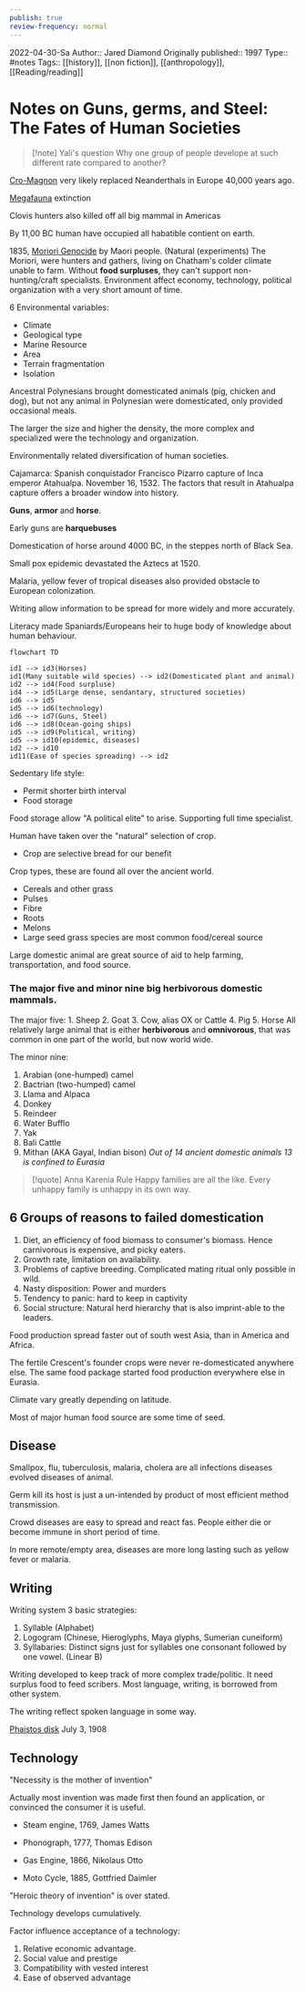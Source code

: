 ```yaml
---
publish: true
review-frequency: normal
---
```

2022-04-30-Sa
Author:: Jared Diamond
Originally published:: 1997
Type:: #notes
Tags:: [[history]], [[non fiction]], [[anthropology]], [[Reading/reading]]

# Notes on Guns, germs, and Steel: The Fates of Human Societies

> [!note] Yali's question
>Why one group of people develope at such different rate compared to another?

[Cro-Magnon](https://en.wikipedia.org/wiki/Early_European_modern_humans) very likely replaced Neanderthals in Europe 40,000 years ago.

[Megafauna](https://en.wikipedia.org/wiki/Megafauna) extinction

Clovis hunters also killed off all big mammal in Americas

By 11,00 BC human have occupied all habatible contient on earth.

1835, [Moriori Genocide](https://en.wikipedia.org/wiki/Moriori_genocide) by Maori people. (Natural (experiments)
  The Moriori, were hunters and gathers, living on Chatham's colder climate unable to farm. Without **food surpluses**, they can't support non-hunting/craft specialists.
Environment affect economy, technology, political organization with a very short amount of time.

6 Environmental variables:
- Climate
- Geological type
- Marine Resource
- Area
- Terrain fragmentation
- Isolation

Ancestral Polynesians brought domesticated animals (pig, chicken and dog), but not any animal in Polynesian were domesticated, only provided occasional meals.

The larger the size and higher the density, the more complex and specialized were the technology and organization.

Environmentally related diversification of human societies.

Cajamarca:
  Spanish conquistador Francisco Pizarro capture of Inca emperor Atahualpa. November 16, 1532. The factors that result in Atahualpa capture offers a broader window into history.
  
**Guns**, **armor** and **horse**.

Early guns are **harquebuses**

Domestication of horse around 4000 BC, in the steppes north of Black Sea.

Small pox epidemic devastated the Aztecs at 1520.

Malaria, yellow fever of tropical diseases also provided obstacle to European colonization.

Writing allow information to be spread for more widely and more accurately.

Literacy made Spaniards/Europeans heir to huge body of knowledge about human behaviour.

```mermaid
flowchart TD

id1 --> id3(Horses)
id1(Many suitable wild species) --> id2(Domesticated plant and animal)
id2 --> id4(Food surpluse)
id4 --> id5(Large dense, sendantary, structured societies)
id6 --> id5
id5 --> id6(technology)
id6 --> id7(Guns, Steel)
id6 --> id8(Ocean-going ships)
id5 --> id9(Political, writing)
id5 --> id10(epidemic, diseases)
id2 --> id10
id11(Ease of species spreading) --> id2
```

Sedentary life style:
- Permit shorter birth interval
- Food storage

Food storage allow "A political elite" to arise.
Supporting full time specialist.

Human have taken over the "natural" selection of crop.
- Crop are selective bread for our benefit

Crop types, these are found all over the ancient world.
  - Cereals and other grass
  - Pulses
  - Fibre
  - Roots
  - Melons
- Large seed grass species are most common food/cereal source

 Large domestic animal are great source of aid to help farming, transportation, and food source.
 
### The major five and minor nine big herbivorous domestic mammals.
The major five:
    1. Sheep
    2. Goat
    3. Cow, alias OX or Cattle
    4. Pig
    5. Horse
All relatively large animal that is either **herbivorous** and **omnivorous**, that was common in one part of the world, but now world wide.

The minor nine:
  1. Arabian (one-humped) camel
  2. Bactrian (two-humped) camel
  3. Llama and Alpaca
  4. Donkey
  5. Reindeer
  6. Water Bufflo
  7. Yak
  8. Bali Cattle
  9. Mithan (AKA Gayal, Indian bison)
*Out of 14 ancient domestic animals 13 is confined to Eurasia*

> [!quote] Anna Karenia Rule
Happy families are all the like. Every unhappy family is unhappy in its own way.

## 6 Groups of reasons to failed domestication
1. Diet, an efficiency of food biomass to consumer's biomass. Hence carnivorous is expensive, and picky eaters.
2. Growth rate, limitation on availability.
3. Problems of captive breeding. Complicated mating ritual only possible in wild.
4. Nasty disposition: Power and murders
5. Tendency to panic: hard to keep in captivity
6. Social structure: Natural herd hierarchy that is also imprint-able to the leaders.

Food production spread faster out of south west Asia, than in America and Africa.

The fertile Crescent's founder crops were never re-domesticated anywhere else. The same food package started food production everywhere else in Eurasia.

Climate vary greatly depending on latitude.

Most of major human food source are some time of seed.

## Disease
Smallpox, flu, tuberculosis, malaria, cholera are all infections diseases evolved diseases of animal.

Germ kill its host is just a un-intended by product of most efficient method transmission.

Crowd diseases are easy to spread and react fas. People either die or become immune in short period of time.

In more remote/empty area, diseases are more long lasting such as yellow fever or malaria.

## Writing
Writing system 3 basic strategies:
1. Syllable (Alphabet)
2. Logogram (Chinese, Hieroglyphs, Maya glyphs, Sumerian cuneiform)
3. Syllabaries: Distinct signs just for syllables one consonant followed by one vowel. (Linear B)

Writing developed to keep track of more complex trade/politic. It need surplus food to feed scribers. Most language, writing, is borrowed from other system.

The writing reflect spoken language in some way.

[Phaistos disk](https://en.wikipedia.org/wiki/Phaistos_Disc) July 3, 1908

## Technology
"Necessity is the mother of invention"

Actually most invention was made first then found an application, or convinced the consumer it is useful.

- Steam engine, 1769, James Watts

- Phonograph, 1777, Thomas Edison
- Gas Engine, 1866, Nikolaus Otto
- Moto Cycle, 1885, Gottfried Daimler

"Heroic theory of invention" is over stated.

Technology develops cumulatively.

Factor influence acceptance of a technology:
  1. Relative economic advantage.
  2. Social value and prestige
  3. Compatibility with vested interest
  4. Ease of observed advantage
